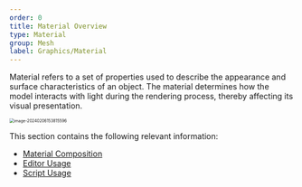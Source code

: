 ```yaml
---
order: 0
title: Material Overview
type: Material
group: Mesh
label: Graphics/Material
---
```


Material refers to a set of properties used to describe the appearance and surface characteristics of an object. The material determines how the model interacts with light during the rendering process, thereby affecting its visual presentation.

<img src="https://gw.alipayobjects.com/zos/OasisHub/a3f74864-241e-4cd8-9ad4-733c2a0b2cc2/image-20240206153815596.png" alt="image-20240206153815596" style="zoom:50%;" />

This section contains the following relevant information:

- [Material Composition](/en/docs/graphics-material-composition)
- [Editor Usage](/en/docs/graphics-material-editor)
- [Script Usage](/en/docs/graphics-material-script})


